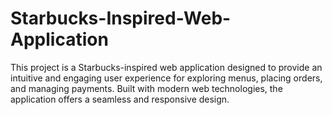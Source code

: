 # Starbucks-Inspired-Web-Application
This project is a Starbucks-inspired web application designed to provide an intuitive and engaging user experience for exploring menus, placing orders, and managing payments. Built with modern web technologies, the application offers a seamless and responsive design.
